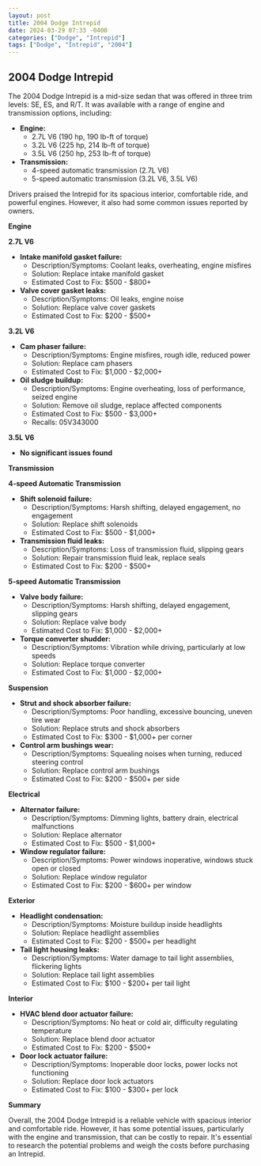 ```yaml
---
layout: post
title: 2004 Dodge Intrepid
date: 2024-03-29 07:33 -0400
categories: ["Dodge", "Intrepid"]
tags: ["Dodge", "Intrepid", "2004"]
---
```

## 2004 Dodge Intrepid

The 2004 Dodge Intrepid is a mid-size sedan that was offered in three trim levels: SE, ES, and R/T. It was available with a range of engine and transmission options, including:

* **Engine:**
    * 2.7L V6 (190 hp, 190 lb-ft of torque)
    * 3.2L V6 (225 hp, 214 lb-ft of torque)
    * 3.5L V6 (250 hp, 253 lb-ft of torque)
* **Transmission:**
    * 4-speed automatic transmission (2.7L V6)
    * 5-speed automatic transmission (3.2L V6, 3.5L V6)

Drivers praised the Intrepid for its spacious interior, comfortable ride, and powerful engines. However, it also had some common issues reported by owners.

**Engine**

**2.7L V6**
* **Intake manifold gasket failure:**
    * Description/Symptoms: Coolant leaks, overheating, engine misfires
    * Solution: Replace intake manifold gasket
    * Estimated Cost to Fix: $500 - $800+
* **Valve cover gasket leaks:**
    * Description/Symptoms: Oil leaks, engine noise
    * Solution: Replace valve cover gaskets
    * Estimated Cost to Fix: $200 - $500+

**3.2L V6**
* **Cam phaser failure:**
    * Description/Symptoms: Engine misfires, rough idle, reduced power
    * Solution: Replace cam phasers
    * Estimated Cost to Fix: $1,000 - $2,000+
* **Oil sludge buildup:**
    * Description/Symptoms: Engine overheating, loss of performance, seized engine
    * Solution: Remove oil sludge, replace affected components
    * Estimated Cost to Fix: $500 - $3,000+
    * Recalls: 05V343000

**3.5L V6**
* **No significant issues found**

**Transmission**

**4-speed Automatic Transmission**
* **Shift solenoid failure:**
    * Description/Symptoms: Harsh shifting, delayed engagement, no engagement
    * Solution: Replace shift solenoids
    * Estimated Cost to Fix: $500 - $1,000+
* **Transmission fluid leaks:**
    * Description/Symptoms: Loss of transmission fluid, slipping gears
    * Solution: Repair transmission fluid leak, replace seals
    * Estimated Cost to Fix: $200 - $500+

**5-speed Automatic Transmission**
* **Valve body failure:**
    * Description/Symptoms: Harsh shifting, delayed engagement, slipping gears
    * Solution: Replace valve body
    * Estimated Cost to Fix: $1,000 - $2,000+
* **Torque converter shudder:**
    * Description/Symptoms: Vibration while driving, particularly at low speeds
    * Solution: Replace torque converter
    * Estimated Cost to Fix: $1,000 - $2,000+

**Suspension**

* **Strut and shock absorber failure:**
    * Description/Symptoms: Poor handling, excessive bouncing, uneven tire wear
    * Solution: Replace struts and shock absorbers
    * Estimated Cost to Fix: $300 - $1,000+ per corner
* **Control arm bushings wear:**
    * Description/Symptoms: Squealing noises when turning, reduced steering control
    * Solution: Replace control arm bushings
    * Estimated Cost to Fix: $200 - $500+ per side

**Electrical**

* **Alternator failure:**
    * Description/Symptoms: Dimming lights, battery drain, electrical malfunctions
    * Solution: Replace alternator
    * Estimated Cost to Fix: $500 - $1,000+
* **Window regulator failure:**
    * Description/Symptoms: Power windows inoperative, windows stuck open or closed
    * Solution: Replace window regulator
    * Estimated Cost to Fix: $200 - $600+ per window

**Exterior**

* **Headlight condensation:**
    * Description/Symptoms: Moisture buildup inside headlights
    * Solution: Replace headlight assemblies
    * Estimated Cost to Fix: $200 - $500+ per headlight
* **Tail light housing leaks:**
    * Description/Symptoms: Water damage to tail light assemblies, flickering lights
    * Solution: Replace tail light assemblies
    * Estimated Cost to Fix: $100 - $200+ per tail light

**Interior**

* **HVAC blend door actuator failure:**
    * Description/Symptoms: No heat or cold air, difficulty regulating temperature
    * Solution: Replace blend door actuator
    * Estimated Cost to Fix: $200 - $500+
* **Door lock actuator failure:**
    * Description/Symptoms: Inoperable door locks, power locks not functioning
    * Solution: Replace door lock actuators
    * Estimated Cost to Fix: $100 - $300+ per lock

**Summary**

Overall, the 2004 Dodge Intrepid is a reliable vehicle with spacious interior and comfortable ride. However, it has some potential issues, particularly with the engine and transmission, that can be costly to repair. It's essential to research the potential problems and weigh the costs before purchasing an Intrepid.
